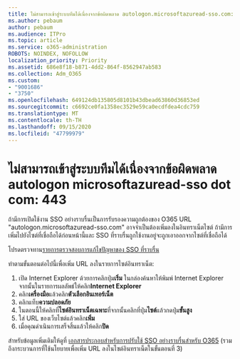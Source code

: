 ```yaml
---
title: ไม่สามารถเข้าสู่ระบบทีมได้เนื่องจากข้อผิดพลาด autologon.microsoftazuread-sso.com:443
ms.author: pebaum
author: pebaum
ms.audience: ITPro
ms.topic: article
ms.service: o365-administration
ROBOTS: NOINDEX, NOFOLLOW
localization_priority: Priority
ms.assetid: 686e8f18-b871-4dd2-864f-8562947ab583
ms.collection: Adm_O365
ms.custom:
- "9001686"
- "3750"
ms.openlocfilehash: 649124db135805d8101b43dbead63860d36853ed
ms.sourcegitcommit: c6692ce0fa1358ec3529e59ca0ecdfdea4cdc759
ms.translationtype: MT
ms.contentlocale: th-TH
ms.lasthandoff: 09/15/2020
ms.locfileid: "47799979"
---
```

# <a name="unable-to-log-into-teams-due-to-error-autologonmicrosoftazuread-sso-dot-com443"></a>ไม่สามารถเข้าสู่ระบบทีมได้เนื่องจากข้อผิดพลาด autologon microsoftazuread-sso dot com: 443

ถ้ามีการเปิดใช้งาน SSO อย่างราบรื่นเป็นการรับรองความถูกต้องของ O365 URL "autologon.microsoftazuread-sso.com" อาจจำเป็นต้องเพิ่มลงในอินทราเน็ตไซต์  ถ้ามีการเพิ่มไปยังไซต์ที่เชื่อถือได้ก่อนหน้านี้และ SSO ที่ราบรื่นถูกใช้งานอยู่จะถูกเอาออกจากไซต์ที่เชื่อถือได้

โปรดตรวจทาน[รายการตรวจสอบการแก้ไขปัญหาของ SSO ที่ราบรื่น](https://docs.microsoft.com/azure/active-directory/hybrid/tshoot-connect-sso#troubleshooting-checklist)

ทำตามขั้นตอนต่อไปนี้เพื่อเพิ่ม URL ลงในรายการไซต์อินทราเน็ต:

1. เปิด Internet Explorer ด้วยการคลิกปุ่ม**เริ่ม** ในกล่องค้นหาให้พิมพ์ Internet Explorer จากนั้นในรายการผลลัพธ์ให้คลิก**Internet Explorer**
2. คลิก**เครื่องมือ**แล้วคลิก**ตัวเลือกอินเทอร์เน็ต**
3. คลิกแท็บ**ความปลอดภัย**
4. ในตอนนี้ให้คลิกที่**ไซต์อินทราเน็ตเฉพาะ**ที่จากนั้นคลิกที่ปุ่ม**ไซต์**แล้วกดปุ่ม**ขั้นสูง**
5. ใส่ URL ของเว็บไซต์แล้วคลิก**เพิ่ม**
6. เมื่อคุณดำเนินการเสร็จสิ้นแล้วให้คลิก**ปิด**

สำหรับข้อมูลเพิ่มเติมให้ดูที่ [เอกสารประกอบสำหรับการปรับใช้ SSO อย่างราบรื่นสำหรับ O365](https://docs.microsoft.com/azure/active-directory/hybrid/how-to-connect-sso-quick-start) (รวมถึงกระบวนการที่ใช้นโยบายเพื่อเพิ่ม URL ลงในไซต์อินทราเน็ตในขั้นตอนที่ 3)
